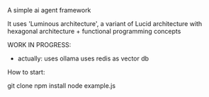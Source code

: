 
A simple ai agent framework

It uses 'Luminous architecture', a variant of Lucid architecture with hexagonal architecture + functional programming concepts

WORK IN PROGRESS:

- actually:
uses ollama
uses redis as vector db


How to start:

git clone 
npm install
node example.js